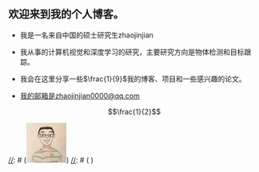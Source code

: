 <!--
.. title: 欢迎来到我的个人博客!
.. slug: welcome-to-my-blog
.. date: 2021-03-20 16:01:18 UTC+08:00
.. tags: 
.. category: 
.. link: 
.. description: I will show you what this website is for
.. type: text
.. has_math: true
-->


## 欢迎来到我的个人博客。
- 我是一名来自中国的硕士研究生zhaojinjian
- 我从事的计算机视觉和深度学习的研究，主要研究方向是物体检测和目标跟踪。
- 我会在这里分享一些$\frac{1}{9}$我的博客、项目和一些感兴趣的论文。

- 我的邮箱是zhaojinjian0000@qq.com

$$\frac{1}{2}$$

[//]: # (<span><div style="text-align: center;">)
[//]: # (![zhaojinjian0000](/images/zhaojinjian0000.thumbnail.jpg))
[//]: # ( </div></span>)

